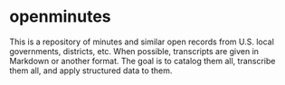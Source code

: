 # openminutes
This is a repository of minutes and similar open records from U.S. local governments, districts, etc. When possible, transcripts are given in Markdown or another format. The goal is to catalog them all, transcribe them all, and apply structured data to them.
